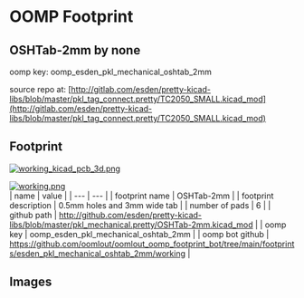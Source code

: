# OOMP Footprint  
## OSHTab-2mm  by none  
  
oomp key: oomp_esden_pkl_mechanical_oshtab_2mm  
  
source repo at: [http://gitlab.com/esden/pretty-kicad-libs/blob/master/pkl_tag_connect.pretty/TC2050_SMALL.kicad_mod](http://gitlab.com/esden/pretty-kicad-libs/blob/master/pkl_tag_connect.pretty/TC2050_SMALL.kicad_mod)  
## Footprint  
  
[![working_kicad_pcb_3d.png](working_kicad_pcb_3d_600.png)](working_kicad_pcb_3d.png)  
  
[![working.png](working_600.png)](working.png)  
| name | value | 
| --- | --- | 
| footprint name | OSHTab-2mm | 
| footprint description | 0.5mm holes and 3mm wide tab | 
| number of pads | 6 | 
| github path | http://github.com/esden/pretty-kicad-libs/blob/master/pkl_mechanical.pretty/OSHTab-2mm.kicad_mod | 
| oomp key | oomp_esden_pkl_mechanical_oshtab_2mm | 
| oomp bot github | https://github.com/oomlout/oomlout_oomp_footprint_bot/tree/main/footprints/esden_pkl_mechanical_oshtab_2mm/working | 
## Images  
